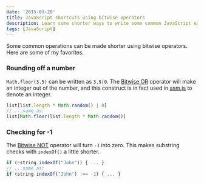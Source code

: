 ```yaml
---
date: '2015-03-20'
title: JavaScript shortcuts using bitwise operators
description: Learn some shorter ways to write some common JavaScript expressions.
tags: [JavaScript]
---
```


Some common operations can be made shorter using bitwise operators. Here are some of my favorites.

### Rounding off a number

<!-- {.-literate-style} -->

`Math.floor(3.5)` can be written as `3.5|0`. The [Bitwise OR](https://developer.mozilla.org/en-US/docs/Web/JavaScript/Reference/Operators/Bitwise_Operators#Bitwise_OR) operator will make an integer out of the number, and this construct is in fact used in [asm.js](http://asmjs.org/spec/latest/) to denote an integer.

```js
list[list.length * Math.random() | 0]
// ...same as:
list[Math.floor(list.length * Math.random()]
```

### Checking for -1

<!-- {.-literate-style} -->

The [Bitwise NOT](https://developer.mozilla.org/en-US/docs/Web/JavaScript/Reference/Operators/Bitwise_Operators#Bitwise_NOT) operator will turn `-1` into zero. This makes substring checks with `indexOf()` a little shorter.

```js
if (~string.indexOf("John")) { ... }
// ...same as:
if (string.indexOf("John") !== -1) { ... }
```
